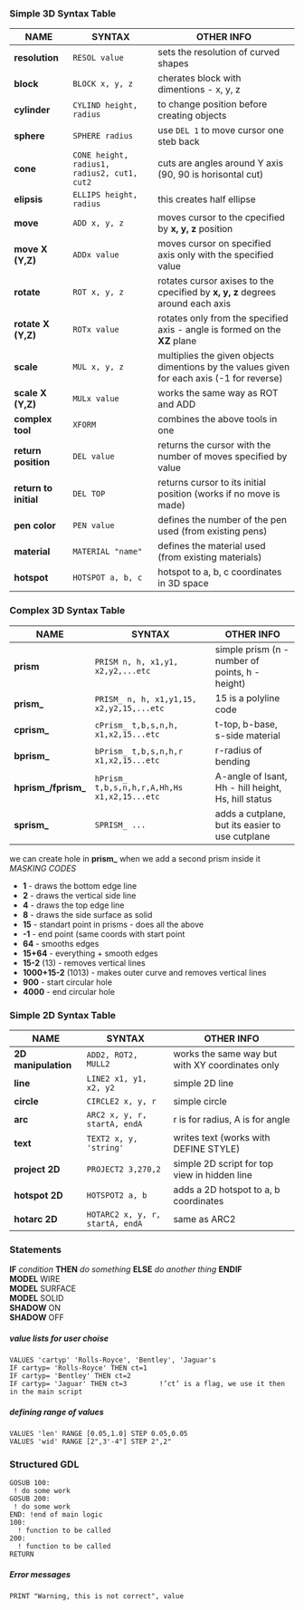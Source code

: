 ### Simple 3D Syntax Table

NAME | SYNTAX | OTHER INFO
--- | --- | ---
**resolution** | ```RESOL value``` | sets the resolution of curved shapes  
**block** |      ```BLOCK x, y, z``` |  cherates block with dimentions - x, y, z
**cylinder** |   ```CYLIND height, radius``` |  to change position before creating objects
**sphere** |     ```SPHERE radius```  | use ```DEL 1``` to move cursor one steb back
**cone**  |      ```CONE height, radius1, radius2, cut1, cut2``` |  cuts are angles around Y axis (90, 90 is horisontal cut)  
**elipsis**  |   ```ELLIPS height, radius``` | this creates half ellipse  
**move** | ```ADD x, y, z``` | moves cursor to the cpecified by **x, y, z** position
**move X (Y,Z)** | ```ADDx value``` | moves cursor on specified axis only with the specified value 
**rotate** |  ```ROT x, y, z```  | rotates cursor axises to the cpecified by **x, y, z** degrees around each axis
**rotate X (Y,Z)** | ```ROTx value``` | rotates only from the specified axis - angle is formed on the **XZ** plane
**scale** | ```MUL x, y, z``` | multiplies the given objects dimentions by the values given for each axis (-1 for reverse)
**scale X (Y,Z)** | ```MULx value``` | works the same way as ROT and ADD
**complex tool** | ```XFORM``` | combines the above tools in one
**return position** | ```DEL value``` | returns the cursor with the number of moves specified by value
**return to initial** | ```DEL TOP``` | returns cursor to its initial position (works if no move is made)
**pen color** | ```PEN value``` | defines the number of the pen used (from existing pens)
**material** | ```MATERIAL "name"``` | defines the material used (from existing materials)
**hotspot** | ```HOTSPOT a, b, c``` | hotspot to a, b, c coordinates in 3D space

### Complex 3D Syntax Table

NAME | SYNTAX | OTHER INFO
--- | --- | ---
**prism** | ```PRISM n, h, x1,y1, x2,y2,...etc``` | simple prism (n - number of points, h - height)
**prism_**| ```PRISM_ n, h, x1,y1,15, x2,y2,15,...etc``` |  15 is a polyline code
**cprism_**| ```cPrism_ t,b,s,n,h, x1,x2,15...etc``` | t-top, b-base, s-side material
**bprism_**| ```bPrism_ t,b,s,n,h,r x1,x2,15...etc```| r-radius of bending
**hprism_/fprism_**| ```hPrism_ t,b,s,n,h,r,A,Hh,Hs x1,x2,15...etc```| A-angle of lsant, Hh - hill height, Hs, hill status
**sprism_**| ```SPRISM_ ... ``` | adds a cutplane, but its easier to use cutplane

we can create hole in **prism_** when we add a second prism inside it  
*MASKING CODES*
- **1** - draws the bottom edge line
- **2** - draws the vertical side line
- **4** - draws the top edge line
- **8** - draws the side surface as solid
- **15** - standart point in prisms - does all the above 
- **-1** - end point (same coords with start point  
- **64** - smooths edges
- **15+64** - everything + smooth edges
- **15-2** (13) - removes vertical lines  
- **1000+15-2** (1013) - makes outer curve and removes vertical lines  
- **900** - start circular hole  
- **4000** - end circular hole  

### Simple 2D Syntax Table

NAME | SYNTAX | OTHER INFO
--- | --- | ---
**2D manipulation** | ```ADD2, ROT2, MULL2``` | works the same way but with XY coordinates only
**line** | ```LINE2 x1, y1, x2, y2``` | simple 2D line
**circle** | ```CIRCLE2 x, y, r``` | simple circle
**arc** | ```ARC2 x, y, r, startA, endA``` | r is for radius, A is for angle
**text** | ```TEXT2 x, y, 'string'``` | writes text (works with DEFINE STYLE)
**project 2D** | ```PROJECT2 3,270,2``` | simple 2D script for top view in hidden line
**hotspot 2D** | ```HOTSPOT2 a, b``` | adds a 2D hotspot to a, b coordinates
**hotarc 2D** | ```HOTARC2 x, y, r, startA, endA``` | same as ARC2

### Statements

**IF** *condition* **THEN** *do something* **ELSE** *do another thing* **ENDIF**   
**MODEL** WIRE  
**MODEL** SURFACE  
**MODEL** SOLID  
**SHADOW** ON  
**SHADOW** OFF  

##### value lists for user choise
```
VALUES 'cartyp' 'Rolls-Royce', 'Bentley', 'Jaguar's
IF cartyp= 'Rolls-Royce' THEN ct=1
IF cartyp= 'Bentley' THEN ct=2
IF cartyp= 'Jaguar' THEN ct=3        !’ct’ is a flag, we use it then in the main script
```
##### defining range of values
```
VALUES 'len' RANGE [0.05,1.0] STEP 0.05,0.05
VALUES 'wid' RANGE [2",3'-4"] STEP 2",2"
```

### Structured GDL
```
GOSUB 100:
 ! do some work
GOSUB 200:
 ! do some work
END: !end of main logic
100: 
  ! function to be called
200: 
  ! function to be called
RETURN
```
##### Error messages
```PRINT "Warning, this is not correct", value```
